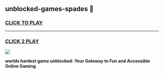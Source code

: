 
## unblocked-games-spades 👋
<h3>
<a href="https://premium.freeplayer.one?title=unblocked-games-spades&ref=14F">CLICK TO PLAY</a></h3>
<hr>

<h3>
<a href="https://premium.freeplayer.one?title=unblocked-games-spades&ref=14F">CLICK 2 PLAY</a>
  
</h3>

<a href="https://premium.freeplayer.one?title=unblocked-games-spades&ref=12F/"><img src="https://clearcache.store/games.png"></a>


**worlds hardest game unblocked: Your Gateway to Fun and Accessible Online Gaming**

